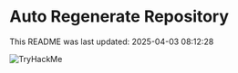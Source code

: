# Auto Regenerate Repository

This README was last updated: 2025-04-03 08:12:28

 ![TryHackMe](https://tryhackme.com/badge/533634)